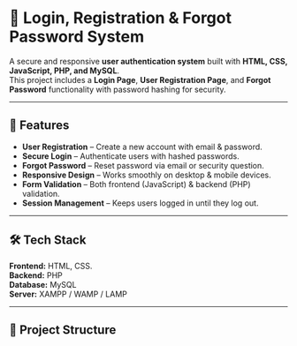 # 🔐 Login, Registration & Forgot Password System

A secure and responsive **user authentication system** built with **HTML, CSS, JavaScript, PHP, and MySQL**.  
This project includes a **Login Page**, **User Registration Page**, and **Forgot Password** functionality with password hashing for security.

---

## 📌 Features
- **User Registration** – Create a new account with email & password.
- **Secure Login** – Authenticate users with hashed passwords.
- **Forgot Password** – Reset password via email or security question.
- **Responsive Design** – Works smoothly on desktop & mobile devices.
- **Form Validation** – Both frontend (JavaScript) & backend (PHP) validation.
- **Session Management** – Keeps users logged in until they log out.

---

## 🛠️ Tech Stack
**Frontend:** HTML, CSS.  
**Backend:** PHP  
**Database:** MySQL  
**Server:** XAMPP / WAMP / LAMP

---

## 📂 Project Structure
